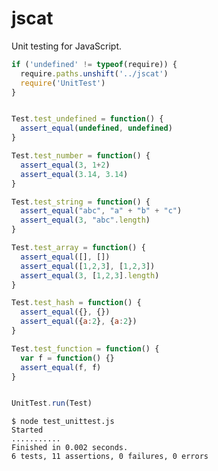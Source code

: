 jscat
=====

Unit testing for JavaScript.


```javascript
if ('undefined' != typeof(require)) {
  require.paths.unshift('../jscat')
  require('UnitTest')
}


Test.test_undefined = function() {
  assert_equal(undefined, undefined)
}

Test.test_number = function() {
  assert_equal(3, 1+2)
  assert_equal(3.14, 3.14)
}

Test.test_string = function() {
  assert_equal("abc", "a" + "b" + "c")
  assert_equal(3, "abc".length)
}

Test.test_array = function() {
  assert_equal([], [])
  assert_equal([1,2,3], [1,2,3])
  assert_equal(3, [1,2,3].length)
}

Test.test_hash = function() {
  assert_equal({}, {})
  assert_equal({a:2}, {a:2})
}

Test.test_function = function() {
  var f = function() {}
  assert_equal(f, f)
}


UnitTest.run(Test)
```


	$ node test_unittest.js 
	Started
	...........
	Finished in 0.002 seconds.
	6 tests, 11 assertions, 0 failures, 0 errors

